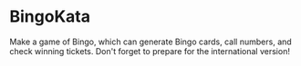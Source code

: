 # BingoKata
Make a game of Bingo, which can generate Bingo cards, call numbers, and check winning tickets. Don't forget to prepare for the international version!
